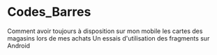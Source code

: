 # Codes_Barres
Comment avoir toujours à disposition sur mon mobile les cartes des magasins lors de mes achats
Un essais d'utilisation des fragments sur Android
